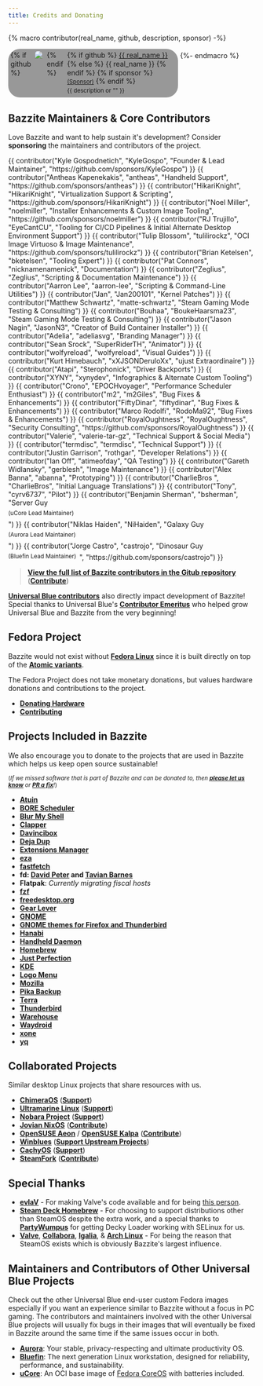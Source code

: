 ```yaml
---
title: Credits and Donating
---
```


{% macro contributor(real_name, github, description, sponsor) -%}
    <div style="
    display: inline-flex;
    flex-direction: row;
    gap: 0.5rem;
    align-items: top;
    background-color: #00000066;
    border-radius: 24px;
    padding: 0.3rem;
    padding-right: 0.4rem;
    min-width: 200px;
    width: 100%;
    max-width: 335px;
    line-height: 1.1rem;"
    >
        {% if github %}
            <img
            src="https://github.com/{{ github }}.png?size=60" class="no-lightbox"
            loading="lazy"
            style="max-height:60px;
                border-radius: 24px;"
            >
        {% endif %}
        <div>
            {% if github %}
                <a href="https://github.com/{{ github }}">{{ real_name }}</a>
            {% else %}
                <span>{{ real_name }}</span>
            {% endif %}
            {% if sponsor %}
                <small><a href="{{ sponsor }}">(Sponsor)</a></small>
            {% endif %}
            <div><small>{{ description or "" }}</small></div>
        </div>
    </div>
{%- endmacro %}

## Bazzite Maintainers & Core Contributors

Love Bazzite and want to help sustain it's development?  Consider **sponsoring** the maintainers and contributors of the project.

<div style="display: flex; flex-wrap: wrap; gap: 0.4rem;">
{{ contributor("Kyle Gospodnetich", "KyleGospo", "Founder & Lead Maintainer", "https://github.com/sponsors/KyleGospo") }}
{{ contributor("Antheas Kapenekakis", "antheas", "Handheld Support", "https://github.com/sponsors/antheas") }}
{{ contributor("HikariKnight", "HikariKnight", "Virtualization Support & Scripting", "https://github.com/sponsors/HikariKnight") }}
{{ contributor("Noel Miller", "noelmiller", "Installer Enhancements & Custom Image Tooling", "https://github.com/sponsors/noelmiller") }}
{{ contributor("RJ Trujillo", "EyeCantCU", "Tooling for CI/CD Pipelines & Initial Alternate Desktop Environment Support") }}
{{ contributor("Tulip Blossom", "tulilirockz", "OCI Image Virtuoso & Image Maintenance", "https://github.com/sponsors/tulilirockz") }}
{{ contributor("Brian Ketelsen", "bketelsen", "Tooling Expert") }}
{{ contributor("Pat Connors", "nicknamenamenick", "Documentation") }}
{{ contributor("Zeglius", "Zeglius", "Scripting & Documentation Maintenance") }}
{{ contributor("Aarron Lee", "aarron-lee", "Scripting & Command-Line Utilities") }}
{{ contributor("Jan", "Jan200101", "Kernel Patches") }}
{{ contributor("Matthew Schwartz", "matte-schwartz", "Steam Gaming Mode Testing & Consulting") }}
{{ contributor("Bouhaa", "BoukeHaarsma23", "Steam Gaming Mode Testing & Consulting") }}
{{ contributor("Jason Nagin", "JasonN3", "Creator of Build Container Installer") }}
{{ contributor("Adelia", "adeliasvg", "Branding Manager") }}
{{ contributor("Sean Srock", "SuperRiderTH", "Animator") }}
{{ contributor("wolfyreload", "wolfyreload", "Visual Guides") }}
{{ contributor("Kurt Himebauch", "xXJSONDeruloXx", "ujust Extraordinaire") }}
{{ contributor("Atapi", "Sterophonick", "Driver Backports") }}
{{ contributor("XYNY", "xynydev", "Infographics & Alternate Custom Tooling") }}
{{ contributor("Crono", "EPOCHvoyager", "Performance Scheduler Enthusiast") }}
{{ contributor("m2", "m2Giles", "Bug Fixes & Enhancements") }}
{{ contributor("FiftyDinar", "fiftydinar", "Bug Fixes & Enhancements") }}
{{ contributor("Marco Rodolfi", "RodoMa92", "Bug Fixes & Enhancements") }}
{{ contributor("RoyalOughtness", "RoyalOughtness", "Security Consulting", "https://github.com/sponsors/RoyalOughtness") }}
{{ contributor("Valerie", "valerie-tar-gz", "Technical Support & Social Media") }}
{{ contributor("termdisc", "termdisc", "Technical Support") }}
{{ contributor("Justin Garrison", "rothgar", "Developer Relations") }}
{{ contributor("Ian Off", "atimeofday", "QA Testing") }}
{{ contributor("Gareth Widlansky", "gerblesh", "Image Maintenance") }}
{{ contributor("Alex Banna", "abanna", "Prototyping") }}
{{ contributor("CharlieBros ", "CharlieBros", "Initial Language Translations") }}
{{ contributor("Tony", "cyrv6737", "Pilot") }}
{{ contributor("Benjamin Sherman", "bsherman", "Server Guy <sup>(uCore Lead Maintainer)</sup>") }}
{{ contributor("Niklas Haiden", "NiHaiden", "Galaxy Guy <sup>(Aurora Lead Maintainer)</sup>") }}
{{ contributor("Jorge Castro", "castrojo", "Dinosaur Guy <sup>(Bluefin Lead Maintainer)</sup>", "https://github.com/sponsors/castrojo") }}
</div>

>[**View the full list of Bazzite contributors in the Gitub repository**](https://github.com/ublue-os/bazzite/graphs/contributors) ([**Contribute**](/CONTRIBUTE.md))

[**Universal Blue contributors**](https://github.com/ublue-os) also directly impact development of Bazzite! Special thanks to Universal Blue's [**Contributor Emeritus**](https://github.com/ublue-os/main/blob/main/emeritus.md) who helped grow Universal Blue and Bazzite from the very beginning!

## Fedora Project

Bazzite would not exist without [**Fedora Linux**](https://fedoraproject.org/) since it is built directly on top of the [**Atomic variants**](https://fedoraproject.org/atomic-desktops/).

The Fedora Project does not take monetary donations, but values hardware donations and contributions to the project.

- [**Donating Hardware**](https://fedoraproject.org/wiki/Donations)
- [**Contributing**](https://fedoraproject.org/wiki/Contribute)

## Projects Included in Bazzite

We also encourage you to donate to the projects that are used in Bazzite which helps us keep open source sustainable!

<sub>(*If we missed software that is part of Bazzite and can be donated to, then [**please let us know**](https://github.com/KyleGospo/docs.bazzite.gg/issues) or [**PR a fix**](https://github.com/KyleGospo/docs.bazzite.gg/blob/main/src/donations.md)!*)</sub>

- [**Atuin**](https://github.com/sponsors/atuinsh)
- [**BORE Scheduler**](https://ko-fi.com/firelzrd)
- [**Blur My Shell**](https://github.com/sponsors/aunetx)
- [**Clapper**](https://liberapay.com/Clapper)
- [**Davincibox**](https://ko-fi.com/akzel94)
- [**Deja Dup**](https://liberapay.com/DejaDup)
- [**Extensions Manager**](https://github.com/sponsors/mjakeman)
- [**eza**](https://github.com/sponsors/cafkafk)
- [**fastfetch**](https://github.com/sponsors/LinusDierheimer)
- **fd: [David Peter](https://github.com/sponsors/sharkdp) and [Tavian Barnes](https://github.com/sponsors/tavianator)**
- **Flatpak**: *Currently migrating fiscal hosts*
- [**fzf**](https://github.com/sponsors/junegunn)
- [**freedesktop.org**](https://www.freedesktop.org/wiki/#donations)
- [**Gear Lever**](https://ko-fi.com/mijorus)
- [**GNOME**](https://www.gnome.org/donate/)
- [**GNOME themes for Firefox and Thunderbird**](https://www.patreon.com/rafaelmardojai)
- [**Hanabi**](https://ko-fi.com/jeffshee)
- [**Handheld Daemon**](https://github.com/sponsors/antheas)
- [**Homebrew**](https://github.com/Homebrew/brew#donations)
- [**Just Perfection**](https://buymeacoffee.com/justperfection)
- [**KDE**](https://kde.org/donate/)
- [**Logo Menu**](https://github.com/sponsors/Aryan20)
- [**Mozilla**](https://foundation.mozilla.org/en/?form=donate&gad_source=1)
- [**Pika Backup**](https://opencollective.com/pika-backup)
- [**Terra**](https://github.com/sponsors/FyraLabs)
- [**Thunderbird**](https://www.thunderbird.net/en-US/donate/)
- [**Warehouse**](https://ko-fi.com/heliguy)
- [**Waydroid**](https://opencollective.com/waydroid/donate)
- [**xone**](https://www.paypal.com/donate?hosted_button_id=BWUECKFDNY446)
- [**yq**](https://github.com/sponsors/mikefarah)

## Collaborated Projects

Similar desktop Linux projects that share resources with us.

- [**ChimeraOS**](https://chimeraos.org/) ([**Support**](https://opencollective.com/chimeraos/donate))
- [**Ultramarine Linux**](https://ultramarine-linux.org/) ([**Support**](https://github.com/sponsors/FyraLabs))
- [**Nobara Project**](https://nobaraproject.org/download-nobara/) ([**Support**](https://www.patreon.com/gloriouseggroll))
- [**Jovian NixOS**](https://jovian-experiments.github.io/Jovian-NixOS/) ([**Contribute**](https://github.com/Jovian-Experiments/Jovian-NixOS/blob/development/CONTRIBUTING.md))
- [**OpenSUSE Aeon**](https://aeondesktop.github.io/) / [**OpenSUSE Kalpa**](https://en.opensuse.org/Portal:Kalpa) ([**Contribute**](https://en.opensuse.org/Portal:How_to_participate))
- [**Winblues**](https://blues.win/) ([**Support Upstream Projects**](https://blues.win/95/thanks/))
- [**CachyOS**](https://cachyos.org/) ([**Support**](https://www.patreon.com/CachyOS))
- [**SteamFork**](https://wiki.steamfork.org/) ([**Contribute**](https://github.com/SteamFork#support))

## Special Thanks

- [**evlaV**](https://gitlab.com/evlaV) - For making Valve's code available and for being [this person](https://xkcd.com/2347/).
- [**Steam Deck Homebrew**](https://deckbrew.xyz) - For choosing to support distributions other than SteamOS despite the extra work, and a special thanks to [**PartyWumpus**](https://github.com/PartyWumpus) for getting Decky Loader working with SELinux for us.
- [**Valve**](https://www.valvesoftware.com/), [**Collabora**](https://www.collabora.com/), [**Igalia**](https://www.igalia.com/), & [**Arch Linux**](https://archlinux.org/) - For being the reason that SteamOS exists which is obviously Bazzite's largest influence.

## Maintainers and Contributors of Other Universal Blue Projects

Check out the other Universal Blue end-user custom Fedora images especially if you want an experience similar to Bazzite without a focus in PC gaming. The contributors and maintainers involved with the other Universal Blue projects will usually fix bugs in their images that will eventually be fixed in Bazzite around the same time if the same issues occur in both.

- [**Aurora**](https://getaurora.dev/): Your stable, privacy-respecting and ultimate productivity OS.
- [**Bluefin**](https://projectbluefin.io/): The next generation Linux workstation, designed for reliability, performance, and sustainability.
- [**uCore**](https://projectucore.io): An OCI base image of [Fedora CoreOS](https://fedoraproject.org/coreos/) with batteries included.
